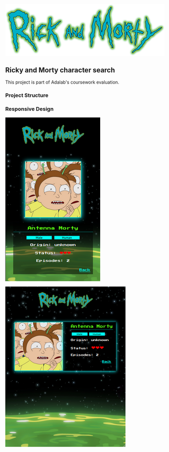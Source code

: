 ![logo](src/images/rmlogo.png)

## Ricky and Morty character search

This project is part of Adalab's coursework evaluation.

### Project Structure

### Responsive Design

![Mobile](src/images/rmobile.png)

![Tablet/PC](src/images/rtablet.png)


